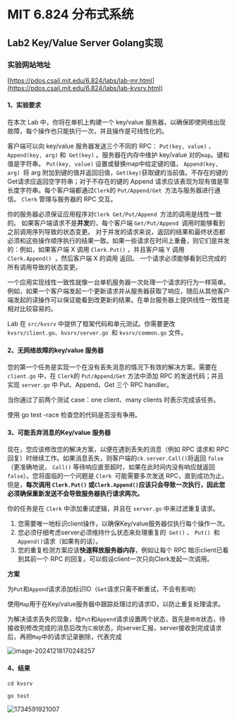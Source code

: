 # MIT 6.824 分布式系统

## Lab2 Key/Value Server Golang实现

### 实验网站地址
[https://pdos.csail.mit.edu/6.824/labs/lab-mr.html](https://pdos.csail.mit.edu/6.824/labs/lab-kvsrv.html)

#### **1、实验要求**

在本次 Lab 中，你将在单机上构建一个 key/value 服务器，以确保即使网络出现故障，每个操作也只能执行一次，并且操作是可线性化的。

客户端可以向 key/value 服务器发送三个不同的 RPC： `Put(key, value)` 、 `Append(key, arg)` 和` Get(key)` 。服务器在内存中维护 key/value 对的`map`。键和值是字符串。 `Put(key, value)` 设置或替换map中给定键的值， `Append(key, arg) `将 arg 附加到键的值并返回旧值，` Get(key) `获取键的当前值。不存在的键的 Get请求应返回空字符串；对于不存在的键的 Append 请求应该表现为现有值是零长度字符串。每个客户端都通过`Clerk`的 `Put/Append/Get `方法与服务器进行通信。 `Clerk` 管理与服务器的 RPC 交互。

你的服务器必须保证应用程序对`Clerk Get/Put/Append `方法的调用是线性一致的。 如果客户端请求不是**并发**的，每个客户端 `Get/Put/Append `调用时能够看到之前调用序列导致的状态变更。 对于并发的请求来说，返回的结果和最终状态都必须和这些操作顺序执行的结果一致。如果一些请求在时间上重叠，则它们是并发的：例如，如果客户端 X 调用 `Clerk.Put()` ，并且客户端 Y 调用 `Clerk.Append() `，然后客户端 X 的调用 返回。 一个请求必须能够看到已完成的所有调用导致的状态变更。

一个应用实现线性一致性就像一台单机服务器一次处理一个请求的行为一样简单。 例如，如果一个客户端发起一个更新请求并从服务器获取了响应，随后从其他客户端发起的读操作可以保证能看到改更新的结果。在单台服务器上提供线性一致性是相对比较容易的。

Lab 在 `src/kvsrv` 中提供了框架代码和单元测试。你需要更改` kvsrv/client.go`、`kvsrv/server.go `和 `kvsrv/common.go` 文件。

#### 2、无网络故障的key/value 服务器

您的第一个任务是实现一个在没有丢失消息的情况下有效的解决方案。需要在 `client.go` 中，在 `Clerk`的 `Put/Append/Get` 方法中添加 RPC 的发送代码；并且实现 `server.go` 中 Put、Append、Get 三个 RPC handler。

当你通过了前两个测试 case：one client、many clients 时表示完成该任务。

使用 go test -race 检查您的代码是否没有争用。

#### 3、可能丢弃消息的Key/value 服务器

现在，您应该修改您的解决方案，以便在遇到丢失的消息（例如 RPC 请求和 RPC 回复）时继续工作。如果消息丢失，则客户端的` ck.server.Call() `将返回 `false` （更准确地说， `Call()` 等待响应直至超时，如果在此时间内没有响应就返回`false`）。您将面临的一个问题是 `Clerk `可能需要多次发送 RPC，直到成功为止。但是，**每次调用 `Clerk.Put()` 或` Clerk.Append() `应该只会导致一次执行，因此您必须确保重新发送不会导致服务器执行请求两次。**

你的任务是在 `Clerk` 中添加重试逻辑，并且在 `server.go` 中来过滤重复请求。

1. 您需要唯一地标识client操作，以确保Key/value服务器仅执行每个操作一次。
2. 您必须仔细考虑server必须维持什么状态来处理重复的` Get()` 、 `Put() `和` Append() `请求（如果有的话）。
3. 您的重复检测方案应该**快速释放服务器内存**，例如让每个 RPC 暗示client已看到其前一个 RPC 的回复。可以假设client一次只向Clerk发起一次调用。

**方案**

为`Put`和`Append`请求添加标识ID（`Get`请求只需不断重试，不会有影响）

使用`Map`用于在Key/value服务器中跟踪处理过的请求ID，以防止重复处理请求。

为解决请求丢失的现象，给`Put`和`Append`请求设置两个状态，首先是`修改`状态，待接收到修改完成的消息后改为`汇报`状态，向server汇报，server接收到完成请求后，再把`Map`中的请求记录删除，代表完成

![image-20241218170248257](https://github.com/user-attachments/assets/be20e536-1685-4012-b552-cdb1b7284259)

#### 4、结果
`cd kvsrv`

`go test`

![1734591921007](https://github.com/user-attachments/assets/5cc28f6f-534c-4e0c-b7d1-ec378efe6112)

